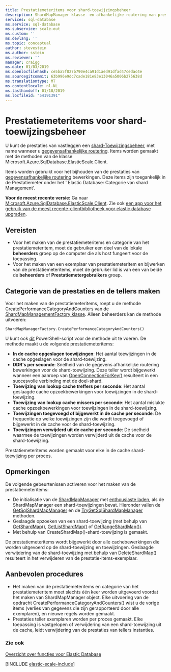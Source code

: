 ```yaml
---
title: Prestatiemeteritems voor shard-toewijzingsbeheer
description: ShardMapManager klasse- en afhankelijke routering van prestatiemeteritems
services: sql-database
ms.service: sql-database
ms.subservice: scale-out
ms.custom: ''
ms.devlang: ''
ms.topic: conceptual
author: stevestein
ms.author: sstein
ms.reviewer: ''
manager: craigg
ms.date: 01/03/2019
ms.openlocfilehash: ce5ba5f827b790e4ca91d1aed91dfad47cedac4e
ms.sourcegitcommit: 63b996e9dc7cade181e83e13046a5006b275638d
ms.translationtype: MT
ms.contentlocale: nl-NL
ms.lasthandoff: 01/10/2019
ms.locfileid: "54191391"
---
```

# <a name="performance-counters-for-shard-map-manager"></a>Prestatiemeteritems voor shard-toewijzingsbeheer

U kunt de prestaties van vastleggen een [shard-Toewijzingsbeheer](sql-database-elastic-scale-shard-map-management.md), met name wanneer u [gegevensafhankelijke routering](sql-database-elastic-scale-data-dependent-routing.md). Items worden gemaakt met de methoden van de klasse Microsoft.Azure.SqlDatabase.ElasticScale.Client.  

Items worden gebruikt voor het bijhouden van de prestaties van [gegevensafhankelijke routering](sql-database-elastic-scale-data-dependent-routing.md) bewerkingen. Deze items zijn toegankelijk in de Prestatiemeter onder het ' Elastic Database: Categorie van shard Management'.

**Voor de meest recente versie:** Ga naar [Microsoft.Azure.SqlDatabase.ElasticScale.Client](https://www.nuget.org/packages/Microsoft.Azure.SqlDatabase.ElasticScale.Client/). Zie ook [een app voor het gebruik van de meest recente-clientbibliotheek voor elastic database upgraden](sql-database-elastic-scale-upgrade-client-library.md).

## <a name="prerequisites"></a>Vereisten

* Voor het maken van de prestatiemeteritems en categorie van het prestatiemeteritem, moet de gebruiker een deel van de lokale **beheerders** groep op de computer die als host fungeert voor de toepassing.  
* Voor het maken van een exemplaar van prestatiemeteritem en bijwerken van de prestatiemeteritems, moet de gebruiker lid is van een van beide de **beheerders** of **Prestatiemetergebruikers** groep.

## <a name="create-performance-category-and-counters"></a>Categorie van de prestaties en de tellers maken

Voor het maken van de prestatiemeteritems, roept u de methode CreatePerformanceCategoryAndCounters van de [ShardMapManagementFactory klasse](https://docs.microsoft.com/dotnet/api/microsoft.azure.sqldatabase.elasticscale.shardmanagement.shardmapmanagerfactory). Alleen beheerders kan de methode uitvoeren:

    ShardMapManagerFactory.CreatePerformanceCategoryAndCounters()  

U kunt ook [dit](https://gallery.technet.microsoft.com/scriptcenter/Elastic-DB-Tools-for-Azure-17e3d283) PowerShell-script voor de methode uit te voeren.
De methode maakt u de volgende prestatiemeteritems:  

* **In de cache opgeslagen toewijzingen**: Het aantal toewijzingen in de cache opgeslagen voor de shard-toewijzing.
* **DDR's per seconde**: Snelheid van de gegevens afhankelijke routering bewerkingen voor de shard-toewijzing. Deze teller wordt bijgewerkt wanneer een aanroep van [OpenConnectionForKey()](https://docs.microsoft.com/dotnet/api/microsoft.azure.sqldatabase.elasticscale.shardmanagement.shardmap.openconnectionforkey) resulteert in een succesvolle verbinding met de doel-shard.
* **Toewijzing van lookup cache treffers per seconde**: Het aantal geslaagde cache opzoekbewerkingen voor toewijzingen in de shard-toewijzing.
* **Toewijzing van lookup cache missers per seconde**: Het aantal mislukte cache opzoekbewerkingen voor toewijzingen in de shard-toewijzing.
* **Toewijzingen toegevoegd of bijgewerkt in de cache per seconde**: De frequentie op welke toewijzingen zijn die wordt toegevoegd of bijgewerkt in de cache voor de shard-toewijzing.
* **Toewijzingen verwijderd uit de cache per seconde**: De snelheid waarmee de toewijzingen worden verwijderd uit de cache voor de shard-toewijzing.

Prestatiemeteritems worden gemaakt voor elke in de cache shard-toewijzing per proces.  

## <a name="notes"></a>Opmerkingen

De volgende gebeurtenissen activeren voor het maken van de prestatiemeteritems:  

* De initialisatie van de [ShardMapManager](https://docs.microsoft.com/dotnet/api/microsoft.azure.sqldatabase.elasticscale.shardmanagement.shardmapmanager) met [enthousiaste laden](https://docs.microsoft.com/dotnet/api/microsoft.azure.sqldatabase.elasticscale.shardmanagement.shardmapmanagerloadpolicy), als de ShardMapManager een shard-toewijzingen bevat. Hieronder vallen de [GetSqlShardMapManager](https://docs.microsoft.com/dotnet/api/microsoft.azure.sqldatabase.elasticscale.shardmanagement.shardmapmanagerfactory.getsqlshardmapmanager?f=255&MSPPError=-2147217396#M:Microsoft.Azure.SqlDatabase.ElasticScale.ShardManagement.ShardMapManagerFactory.GetSqlShardMapManager%28System.String,Microsoft.Azure.SqlDatabase.ElasticScale.ShardManagement.ShardMapManagerLoadPolicy%29) en de [TryGetSqlShardMapManager](https://docs.microsoft.com/dotnet/api/microsoft.azure.sqldatabase.elasticscale.shardmanagement.shardmapmanagerfactory.trygetsqlshardmapmanager) methoden.
* Geslaagde opzoeken van een shard-toewijzing (met behulp van [GetShardMap()](https://msdn.microsoft.com/library/azure/dn824215.aspx), [GetListShardMap()](https://msdn.microsoft.com/library/azure/dn824212.aspx) of [GetRangeShardMap()](https://msdn.microsoft.com/library/azure/dn824173.aspx)).
* Met behulp van CreateShardMap()-shard-toewijzing is gemaakt.

De prestatiemeteritems wordt bijgewerkt door alle cachebewerkingen die worden uitgevoerd op de shard-toewijzing en toewijzingen. Geslaagde verwijdering van de shard-toewijzing met behulp van DeleteShardMap() resulteert in het verwijderen van de prestatie-items-exemplaar.  

## <a name="best-practices"></a>Aanbevolen procedures

* Het maken van de prestatiemeteritems en categorie van het prestatiemeteritem moet slechts één keer worden uitgevoerd voordat het maken van ShardMapManager object. Elke uitvoering van de opdracht CreatePerformanceCategoryAndCounters() wist u de vorige items (verlies van gegevens die zijn gerapporteerd door alle exemplaren), en nieuwe regels worden gemaakt.  
* Prestaties teller exemplaren worden per proces gemaakt. Elke toepassing is vastgelopen of verwijdering van een shard-toewijzing uit de cache, leidt verwijdering van de prestaties van tellers instanties.  

### <a name="see-also"></a>Zie ook

[Overzicht over functies voor Elastic Database](sql-database-elastic-scale-introduction.md)  

[!INCLUDE [elastic-scale-include](../../includes/elastic-scale-include.md)]

<!--Anchors-->
<!--Image references-->